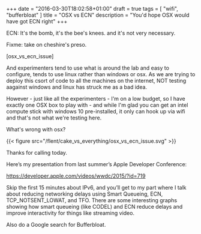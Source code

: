 +++
date = "2016-03-30T18:02:58+01:00"
draft = true
tags = [ "wifi", "bufferbloat" ]
title = "OSX vs ECN"
description = "You'd hope OSX would have got ECN right"
+++

ECN: It's the bomb, it's the bee's knees.  and it's not very necessary.

Fixme: take on cheshire's preso.

[osx_vs_ecn_issue]

And experimenters tend to use what is around the lab and easy to
configure, tends to use linux rather than windows or osx. As we are
trying to deploy this csort of code to all the machines on the internet,
NOT testing aagainst windows and linux has struck me as a bad idea.

However - just like all the experimenters - I'm on a low budget, so I
have exactly one OSX box to play with - and while I'm glad you can get
an intel compute stick with windows 10 pre-installed, it only can hook
up via wifi and that's not what we're testing here.

What's wrong with osx?

{{< figure src="/flent/cake_vs_everything/osx_vs_ecn_issue.svg" >}}


Thanks for calling today.

Here’s my presentation from last summer’s Apple Developer Conference:

<https://developer.apple.com/videos/wwdc/2015/?id=719>

Skip the first 15 minutes about IPv6, and you’ll get to my part where I talk about reducing networking delays using Smart Queueing, ECN, TCP_NOTSENT_LOWAT, and TFO. There are some interesting graphs showing how smart queueing (like CODEL) and ECN reduce delays and improve interactivity for things like streaming video.

Also do a Google search for Bufferbloat.
